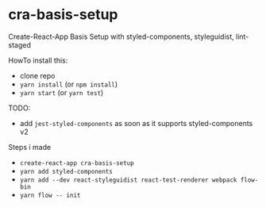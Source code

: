 # cra-basis-setup
Create-React-App Basis Setup with styled-components, styleguidist, lint-staged



HowTo install this:
 - clone repo
 - `yarn install` (or `npm install`)
 - `yarn start` (or `yarn test`)


TODO:
* add `jest-styled-components` as soon as it supports styled-components v2

Steps i made
* `create-react-app cra-basis-setup`
* `yarn add styled-components`
* `yarn add --dev react-styleguidist react-test-renderer webpack flow-bin`
* `yarn flow -- init`